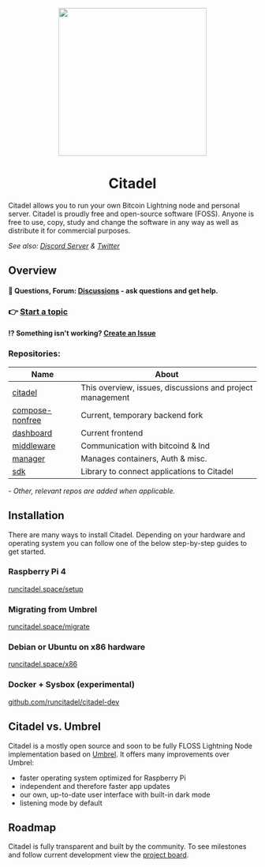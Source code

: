 <p align="center">
  <img height="300" src="https://avatars.githubusercontent.com/u/86734767">
  <h1 align="center">Citadel</h1>
</p>

Citadel allows you to run your own Bitcoin Lightning node and personal server. Citadel is proudly free and open-source software (FOSS). Anyone is free to use, copy, study and change the software in any way as well as distribute it for commercial purposes.

_See also: [Discord Server](https://discord.gg/6U3kM2cjdB) & [Twitter](https://twitter.com/runcitadel)_

## Overview

#### 💬 Questions, Forum: **[Discussions](https://github.com/runcitadel/citadel/discussions)** - ask questions and get help.

### 👉 [Start a topic](https://github.com/runcitadel/citadel/discussions/new)

#### ⁉ Something isn't working? [Create an Issue](https://github.com/runcitadel/citadel/issues/new)

### Repositories:

| Name                                                             | About                                                     |
| ---------------------------------------------------------------- | --------------------------------------------------------- |
| [citadel](https://github.com/runcitadel/citadel/)                | This overview, issues, discussions and project management |
| [compose-nonfree](https://github.com/runcitadel/compose-nonfree) | Current, temporary backend fork                           |
| [dashboard](https://github.com/runcitadel/dashboard)             | Current frontend                                          |
| [middleware](https://github.com/runcitadel/middleware)           | Communication with bitcoind & lnd                         |
| [manager](https://github.com/runcitadel/manager)                 | Manages containers, Auth & misc.                          |
| [sdk](https://github.com/runcitadel/sdk)                         | Library to connect applications to Citadel                |

_- Other, relevant repos are added when applicable._

## Installation

There are many ways to install Citadel. Depending on your hardware and operating system you can follow one of the below step-by-step guides to get started.

### Raspberry Pi 4

[runcitadel.space/setup](https://runcitadel.space/setup)

### Migrating from Umbrel

[runcitadel.space/migrate](https://runcitadel.space/migrate)

### Debian or Ubuntu on x86 hardware

[runcitadel.space/x86](https://runcitadel.space/x86)

### Docker + Sysbox (experimental)

[github.com/runcitadel/citadel-dev](https://github.com/runcitadel/citadel-dev)

## Citadel vs. Umbrel

Citadel is a mostly open source and soon to be fully FLOSS Lightning Node implementation based on [Umbrel](https://github.com/getumbrel/umbrel).
It offers many improvements over Umbrel:

- faster operating system optimized for Raspberry Pi
- independent and therefore faster app updates
- our own, up-to-date user interface with built-in dark mode
- listening mode by default

## Roadmap

Citadel is fully transparent and built by the community. To see milestones and follow current development view the [project board](https://github.com/orgs/runcitadel/projects/3).
